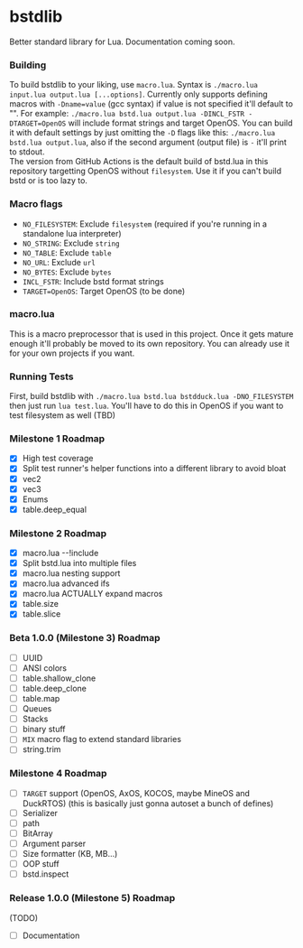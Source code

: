 # bstdlib
Better standard library for Lua. Documentation coming soon.
### Building
To build bstdlib to your liking, use `macro.lua`. Syntax is `./macro.lua input.lua output.lua [...options]`. Currently only supports defining macros with `-Dname=value` (gcc syntax) if value is not specified it'll default to "".
For example: `./macro.lua bstd.lua output.lua -DINCL_FSTR -DTARGET=OpenOS` will include format strings and target OpenOS. You can build it with default settings by just omitting the `-D` flags like this: `./macro.lua bstd.lua output.lua`, also if the second argument (output file) is `-` it'll print to stdout.  
The version from GitHub Actions is the default build of bstd.lua in this repository targetting OpenOS without `filesystem`. Use it if you can't build bstd or is too lazy to.
### Macro flags
- `NO_FILESYSTEM`: Exclude `filesystem` (required if you're running in a standalone lua interpreter)
- `NO_STRING`: Exclude `string`
- `NO_TABLE`: Exclude `table`
- `NO_URL`: Exclude `url`
- `NO_BYTES`: Exclude `bytes`
- `INCL_FSTR`: Include bstd format strings
- `TARGET=OpenOS`: Target OpenOS (to be done)
### macro.lua
This is a macro preprocessor that is used in this project. Once it gets mature enough it'll probably be moved to its own repository. You can already use it for your own projects if you want.
### Running Tests
First, build bstdlib with `./macro.lua bstd.lua bstdduck.lua -DNO_FILESYSTEM` then just run `lua test.lua`. You'll have to do this in OpenOS if you want to test filesystem as well (TBD)
### Milestone 1 Roadmap
- [x] High test coverage
- [x] Split test runner's helper functions into a different library to avoid bloat
- [x] vec2
- [x] vec3
- [x] Enums
- [x] table.deep\_equal
### Milestone 2 Roadmap
- [x] macro.lua --!include
- [x] Split bstd.lua into multiple files
- [x] macro.lua nesting support
- [x] macro.lua advanced ifs
- [x] macro.lua ACTUALLY expand macros
- [x] table.size
- [x] table.slice
### Beta 1.0.0 (Milestone 3) Roadmap
- [ ] UUID
- [ ] ANSI colors
- [ ] table.shallow\_clone
- [ ] table.deep\_clone
- [ ] table.map
- [ ] Queues
- [ ] Stacks
- [ ] binary stuff
- [ ] `MIX` macro flag to extend standard libraries
- [ ] string.trim
### Milestone 4 Roadmap
- [ ] `TARGET` support (OpenOS, AxOS, KOCOS, maybe MineOS and DuckRTOS) (this is basically just gonna autoset a bunch of defines)
- [ ] Serializer
- [ ] path
- [ ] BitArray
- [ ] Argument parser
- [ ] Size formatter (KB, MB...)
- [ ] OOP stuff
- [ ] bstd.inspect
### Release 1.0.0 (Milestone 5) Roadmap
(TODO)
- [ ] Documentation

